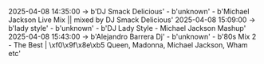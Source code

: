 2025-04-08 14:35:00 -> b'DJ Smack Delicious' - b'unknown' - b'Michael Jackson Live Mix   ||  mixed by DJ Smack Delicious'
2025-04-08 15:09:00 -> b'lady style' - b'unknown' - b'DJ Lady Style - Michael Jackson Mashup'
2025-04-08 15:43:00 -> b'Alejandro Barrera Dj' - b'unknown' - b'80s Mix 2 - The Best | \xf0\x9f\x8e\xb5 Queen, Madonna, Michael Jackson, Wham etc'
